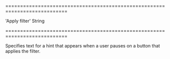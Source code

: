 ===========================================================================
<!--default-->'Apply filter'<!--/default-->
<!--type-->String<!--/type-->
===========================================================================

<!--shortDescription-->
Specifies text for a hint that appears when a user pauses on a button that applies the filter.
<!--/shortDescription-->

<!--fullDescription-->

<!--/fullDescription-->